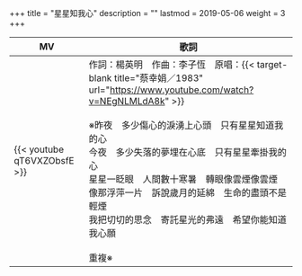 +++
title = "星星知我心"
description = ""
lastmod = 2019-05-06
weight = 3
+++

MV  | 歌詞  
--------------|-------
{{< youtube qT6VXZObsfE >}}|作詞：楊英明　作曲：李子恆　原唱：{{< target-blank title="蔡幸娟／1983" url="https://www.youtube.com/watch?v=NEgNLMLdA8k" >}}<br/><br/>※昨夜　多少傷心的淚湧上心頭　只有星星知道我的心<br/>今夜　多少失落的夢埋在心底　只有星星牽掛我的心<br/>星星一眨眼　人間數十寒暑　轉眼像雲煙像雲煙<br/>像那浮萍一片　訴說歲月的延綿　生命的盡頭不是輕煙<br/>我把切切的思念　寄託星光的弗遠　希望你能知道我心願<br/><br/>重複※
